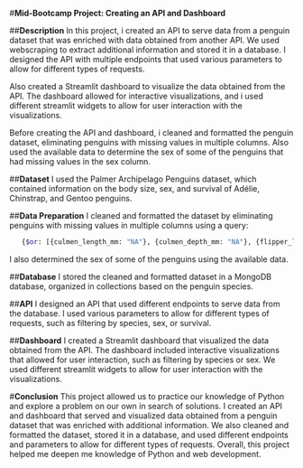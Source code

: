 #**Mid-Bootcamp Project: Creating an API and Dashboard**

##**Description**
In this project, i created an API to serve data from a penguin dataset that was enriched with data obtained from another API. We used webscraping to extract additional information and stored it in a database. I designed the API with multiple endpoints that used various parameters to allow for different types of requests.

Also created a Streamlit dashboard to visualize the data obtained from the API. The dashboard allowed for interactive visualizations, and i used different streamlit widgets to allow for user interaction with the visualizations.

Before creating the API and dashboard, i cleaned and formatted the penguin dataset, eliminating penguins with missing values in multiple columns. Also used the available data to determine the sex of some of the penguins that had missing values in the sex column.

##**Dataset**
I used the Palmer Archipelago Penguins dataset, which contained information on the body size, sex, and survival of Adélie, Chinstrap, and Gentoo penguins.

##**Data Preparation**
I cleaned and formatted the dataset by eliminating penguins with missing values in multiple columns using a query: 
```bash
   {$or: [{culmen_length_mm: "NA"}, {culmen_depth_mm: "NA"}, {flipper_length_mm: "NA"}, {body_mass_g: "NA"}, {sex: "NA"}] }
```

I also determined the sex of some of the penguins using the available data.

##**Database**
I stored the cleaned and formatted dataset in a MongoDB database, organized in collections based on the penguin species.

##**API**
I designed an API that used different endpoints to serve data from the database. I used various parameters to allow for different types of requests, such as filtering by species, sex, or survival.

##**Dashboard**
I created a Streamlit dashboard that visualized the data obtained from the API. The dashboard included interactive visualizations that allowed for user interaction, such as filtering by species or sex. We used different streamlit widgets to allow for user interaction with the visualizations.

#**Conclusion**
This project allowed us to practice our knowledge of Python and explore a problem on our own in search of solutions. I created an API and dashboard that served and visualized data obtained from a penguin dataset that was enriched with additional information. We also cleaned and formatted the dataset, stored it in a database, and used different endpoints and parameters to allow for different types of requests. Overall, this project helped me deepen me knowledge of Python and web development.